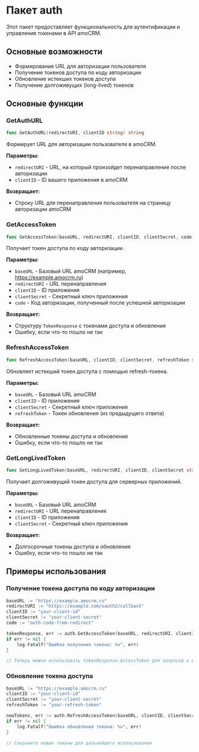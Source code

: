 # Пакет auth

Этот пакет предоставляет функциональность для аутентификации и управления токенами в API amoCRM.

## Основные возможности

- Формирование URL для авторизации пользователя
- Получение токенов доступа по коду авторизации
- Обновление истекших токенов доступа
- Получение долгоживущих (long-lived) токенов

## Основные функции

### GetAuthURL

```go
func GetAuthURL(redirectURI, clientID string) string
```

Формирует URL для авторизации пользователя в amoCRM.

**Параметры:**
- `redirectURI` - URL, на который произойдет перенаправление после авторизации
- `clientID` - ID вашего приложения в amoCRM

**Возвращает:**
- Строку URL для перенаправления пользователя на страницу авторизации amoCRM

### GetAccessToken

```go
func GetAccessToken(baseURL, redirectURI, clientID, clientSecret, code string) (*TokenResponse, error)
```

Получает токен доступа по коду авторизации.

**Параметры:**
- `baseURL` - Базовый URL amoCRM (например, https://example.amocrm.ru)
- `redirectURI` - URL перенаправления
- `clientID` - ID приложения
- `clientSecret` - Секретный ключ приложения
- `code` - Код авторизации, полученный после успешной авторизации

**Возвращает:**
- Структуру `TokenResponse` с токенами доступа и обновления
- Ошибку, если что-то пошло не так

### RefreshAccessToken

```go
func RefreshAccessToken(baseURL, clientID, clientSecret, refreshToken string) (*TokenResponse, error)
```

Обновляет истекший токен доступа с помощью refresh-токена.

**Параметры:**
- `baseURL` - Базовый URL amoCRM
- `clientID` - ID приложения
- `clientSecret` - Секретный ключ приложения
- `refreshToken` - Токен обновления (из предыдущего ответа)

**Возвращает:**
- Обновленные токены доступа и обновления
- Ошибку, если что-то пошло не так

### GetLongLivedToken

```go
func GetLongLivedToken(baseURL, redirectURI, clientID, clientSecret string) (*TokenResponse, error)
```

Получает долгоживущий токен доступа для серверных приложений.

**Параметры:**
- `baseURL` - Базовый URL amoCRM
- `redirectURI` - URL перенаправления
- `clientID` - ID приложения
- `clientSecret` - Секретный ключ приложения

**Возвращает:**
- Долгосрочные токены доступа и обновления
- Ошибку, если что-то пошло не так

## Примеры использования

### Получение токена доступа по коду авторизации

```go
baseURL := "https://example.amocrm.ru"
redirectURI := "https://example.com/oauth2/callback"
clientID := "your-client-id"
clientSecret := "your-client-secret"
code := "auth-code-from-redirect"

tokenResponse, err := auth.GetAccessToken(baseURL, redirectURI, clientID, clientSecret, code)
if err != nil {
    log.Fatalf("Ошибка получения токена: %v", err)
}

// Теперь можно использовать tokenResponse.AccessToken для запросов к API
```

### Обновление токена доступа

```go
baseURL := "https://example.amocrm.ru"
clientID := "your-client-id"
clientSecret := "your-client-secret"
refreshToken := "your-refresh-token"

newTokens, err := auth.RefreshAccessToken(baseURL, clientID, clientSecret, refreshToken)
if err != nil {
    log.Fatalf("Ошибка обновления токена: %v", err)
}

// Сохраните новые токены для дальнейшего использования
```